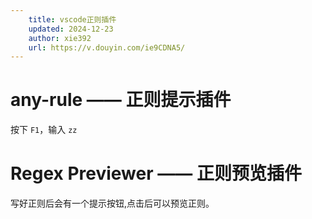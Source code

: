 ```yaml
---
    title: vscode正则插件
    updated: 2024-12-23
    author: xie392
    url: https://v.douyin.com/ie9CDNA5/
---
```


# any-rule —— 正则提示插件

按下 `F1`，输入 `zz`

# Regex Previewer —— 正则预览插件

写好正则后会有一个提示按钮,点击后可以预览正则。



